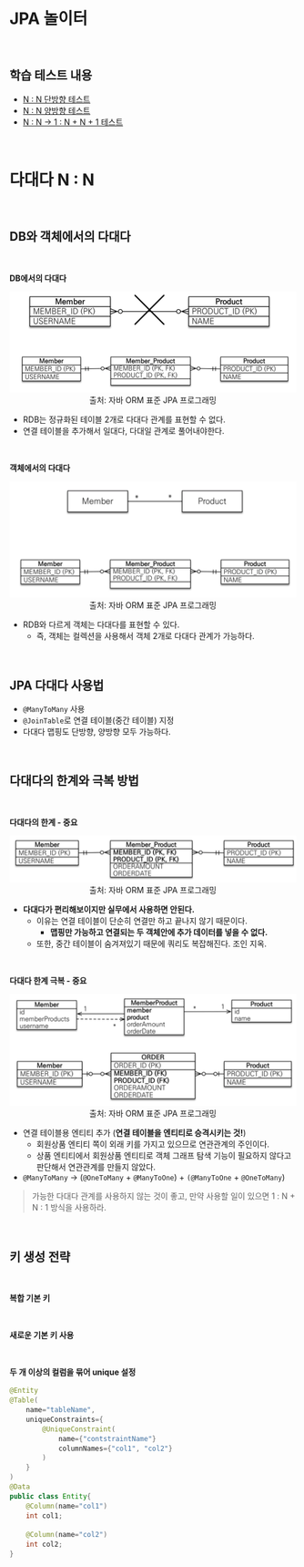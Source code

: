 # JPA 놀이터

<br>

## 학습 테스트 내용
- [N : N 단방향 테스트](./src/test/java/com/binghe/one_way/OneWayTest.java)
- [N : N 양방향 테스트](./src/test/java/com/binghe/two_way/TwoWayTest.java)
- [N : N -> 1 : N + N + 1 테스트](./src/test/java/com/binghe/one_to_many_many_to_one/OneToManyManyToOneTest.java)

<br>

# 다대다 N : N

<br>

## DB와 객체에서의 다대다

<br>

**DB에서의 다대다**

<p align="center"><img src="./image/db_N_vs_N.png"><br>출처: 자바 ORM 표준 JPA 프로그래밍</p>

* RDB는 정규화된 테이블 2개로 다대다 관계를 표현할 수 없다.
* 연결 테이블을 추가해서 일대다, 다대일 관계로 풀어내야한다.

<br>

**객체에서의 다대다**

<p align="center"><img src="./image/oop_N_vs_N.png"><br>출처: 자바 ORM 표준 JPA 프로그래밍</p>

* RDB와 다르게 객체는 다대다를 표현할 수 있다.
    * 즉, 객체는 컬렉션을 사용해서 객체 2개로 다대다 관계가 가능하다.

<br>

## JPA 다대다 사용법

* `@ManyToMany` 사용
* `@JoinTable`로 연결 테이블(중간 테이블) 지정
* 다대다 맵핑도 단방향, 양방향 모두 가능하다.

<br>

## 다대다의 한계와 극복 방법

<br>

**다대다의 한계 - 중요**

<p align="center"><img src="./image/N_vs_N_limit.png"><br>출처: 자바 ORM 표준 JPA 프로그래밍</p>

* **다대다가 편리해보이지만 실무에서 사용하면 안된다.**
    * 이유는 연결 테이블이 단순히 연결만 하고 끝나지 않기 때문이다.
        * **맵핑만 가능하고 연결되는 두 객체안에 추가 데이터를 넣을 수 없다.**
    * 또한, 중간 테이블이 숨겨져있기 때문에 쿼리도 복잡해진다. 조인 지옥.

<br>

**다대다 한계 극복 - 중요**

<p align="center"><img src="./image/N_vs_N_limit_solution.png"><br>출처: 자바 ORM 표준 JPA 프로그래밍</p>

* 연결 테이블용 엔티티 추가 (**연결 테이블을 엔티티로 승격시키는 것!**)
    * 회원상품 엔티티 쪽이 외래 키를 가지고 있으므로 연관관계의 주인이다.
    * 상품 엔티티에서 회원상품 엔티티로 객체 그래프 탐색 기능이 필요하지 않다고 판단해서 연관관계를 만들지 않았다.
* `@ManyToMany` -> (`@OneToMany` + `@ManyToOne`) + `(@ManyToOne` + `@OneToMany`)

> 가능한 다대다 관계를 사용하지 않는 것이 좋고, 만약 사용할 일이 있으면 1 : N + N : 1 방식을 사용하라.

<br>

## 키 생성 전략

<br>

**복합 기본 키**

<br>

**새로운 기본 키 사용**

<br>

**두 개 이상의 컬럼을 묶어 unique 설정**

```java
@Entity
@Table(
	name="tableName",
    uniqueConstraints={
        @UniqueConstraint(
            name={"contstraintName"}
            columnNames={"col1", "col2"}
        )
    }
)
@Data
public class Entity{
    @Column(name="col1")
    int col1;
    
    @Column(name="col2")
    int col2;
}
```
